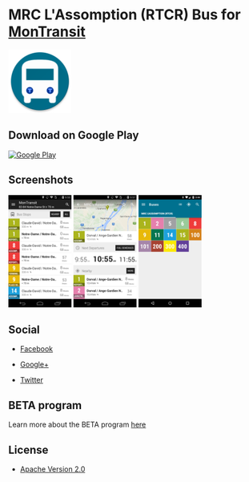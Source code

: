 # MRC L'Assomption (RTCR) Bus for [MonTransit](https://github.com/mtransitapps/mtransit-for-android)

<img width="25%" height="25%" src="https://raw.githubusercontent.com/mtransitapps/ca-l-assomption-mrclasso-bus-android/master/pub/hi-res-app-icon.png"/>

## Download on Google Play

[![Google Play](https://developer.android.com/images/brand/en_app_rgb_wo_60.png)](https://play.google.com/store/apps/details?id=org.mtransit.android.ca_l_assomption_mrclasso_bus)

## Screenshots

<img width="25%" height="25%" src="https://raw.githubusercontent.com/mtransitapps/ca-l-assomption-mrclasso-bus-android/master/pub/screenshot-phone-1.png"/>
<img width="25%" height="25%" src="https://raw.githubusercontent.com/mtransitapps/ca-l-assomption-mrclasso-bus-android/master/pub/screenshot-phone-2.png"/>
<img width="25%" height="25%" src="https://raw.githubusercontent.com/mtransitapps/ca-l-assomption-mrclasso-bus-android/master/pub/screenshot-phone-3.png"/>

## Social

* [Facebook](https://www.facebook.com/MonTransit)

* [Google+](http://gplus.to/MonTransit/)

* [Twitter](https://twitter.com/montransit)

## BETA program

Learn more about the BETA program [here](https://github.com/mtransitapps/mtransit-for-android/wiki/BETA)

## License

* [Apache Version 2.0](http://www.apache.org/licenses/LICENSE-2.0.html)
